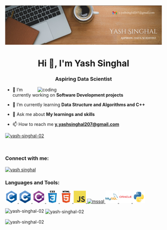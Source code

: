 ![logo](https://github.com/yash-singhal-02/yash-singhal-02/blob/main/Screenshot%202025-04-24%20235333.png)
<h1 align="center">Hi 👋, I'm Yash Singhal</h1>
<h3 align="center">Aspiring Data Scientist</h3>
<img align = "right" alt="coding" width="400" src="[C:\Users\Hp\OneDrive\Pictures\Screenshots\Screenshot 2025-04-24 235333.png](https://www.google.com/url?sa=i&url=https%3A%2F%2Fgiphy.com%2Fexplore%2Fdata&psig=AOvVaw0tZfFUdG2qF3YXV01yQKVV&ust=1745606407717000&source=images&cd=vfe&opi=89978449&ved=0CBMQjRxqFwoTCMizyOGo8YwDFQAAAAAdAAAAABAE)">





- 🔭 I’m currently working on **Software Development projects**

- 🌱 I’m currently learning **Data Structure and Algorithms and C++**

- 💬 Ask me about **My learnings and skills**

- 📫 How to reach me **y.yashsinghal207@gmail.com**


<p align="left"> <a href="https://github.com/ryo-ma/github-profile-trophy"><img src="https://github-profile-trophy.vercel.app/?username=yash-singhal-02" alt="yash-singhal-02" /></a> </p>

<p align="left"> <a href="https://twitter.com/" target="blank"><img src="https://img.shields.io/twitter/follow/?logo=twitter&style=for-the-badge" alt="" /></a> </p>

<h3 align="left">Connect with me:</h3>
<p align="left">

<a href="https://www.linkedin.com/in/yash-singhal-aba089298/" target="blank"><img align="center" src="https://raw.githubusercontent.com/rahuldkjain/github-profile-readme-generator/master/src/images/icons/Social/linked-in-alt.svg" alt="yash singhal" height="30" width="40" /></a>
</p>

<h3 align="left">Languages and Tools:</h3>
<p align="left"> <a href="https://www.cprogramming.com/" target="_blank" rel="noreferrer"> <img src="https://raw.githubusercontent.com/devicons/devicon/master/icons/c/c-original.svg" alt="c" width="40" height="40"/> </a> <a href="https://www.w3schools.com/cpp/" target="_blank" rel="noreferrer"> <img src="https://raw.githubusercontent.com/devicons/devicon/master/icons/cplusplus/cplusplus-original.svg" alt="cplusplus" width="40" height="40"/> </a> <a href="https://www.w3schools.com/cs/" target="_blank" rel="noreferrer"> <img src="https://raw.githubusercontent.com/devicons/devicon/master/icons/csharp/csharp-original.svg" alt="csharp" width="40" height="40"/> </a> <a href="https://www.w3schools.com/css/" target="_blank" rel="noreferrer"> <img src="https://raw.githubusercontent.com/devicons/devicon/master/icons/css3/css3-original-wordmark.svg" alt="css3" width="40" height="40"/> </a> <a href="https://www.w3.org/html/" target="_blank" rel="noreferrer"> <img src="https://raw.githubusercontent.com/devicons/devicon/master/icons/html5/html5-original-wordmark.svg" alt="html5" width="40" height="40"/> </a> <a href="https://developer.mozilla.org/en-US/docs/Web/JavaScript" target="_blank" rel="noreferrer"> <img src="https://raw.githubusercontent.com/devicons/devicon/master/icons/javascript/javascript-original.svg" alt="javascript" width="40" height="40"/> </a> <a href="https://www.microsoft.com/en-us/sql-server" target="_blank" rel="noreferrer"> <img src="https://www.svgrepo.com/show/303229/microsoft-sql-server-logo.svg" alt="mssql" width="40" height="40"/> </a> <a href="https://www.mysql.com/" target="_blank" rel="noreferrer"> <img src="https://raw.githubusercontent.com/devicons/devicon/master/icons/mysql/mysql-original-wordmark.svg" alt="mysql" width="40" height="40"/> </a> <a href="https://www.oracle.com/" target="_blank" rel="noreferrer"> <img src="https://raw.githubusercontent.com/devicons/devicon/master/icons/oracle/oracle-original.svg" alt="oracle" width="40" height="40"/> </a> <a href="https://www.python.org" target="_blank" rel="noreferrer"> <img src="https://raw.githubusercontent.com/devicons/devicon/master/icons/python/python-original.svg" alt="python" width="40" height="40"/> </a> </p>

<p><img align="left" src="https://github-readme-stats.vercel.app/api/top-langs?username=yash-singhal-02&show_icons=true&locale=en&layout=compact" alt="yash-singhal-02" /></p>

<p>&nbsp;<img align="center" src="https://github-readme-stats.vercel.app/api?username=yash-singhal-02&show_icons=true&locale=en" alt="yash-singhal-02" /></p>

<p><img align="center" src="https://github-readme-streak-stats.herokuapp.com/?user=yash-singhal-02&" alt="yash-singhal-02" /></p>
